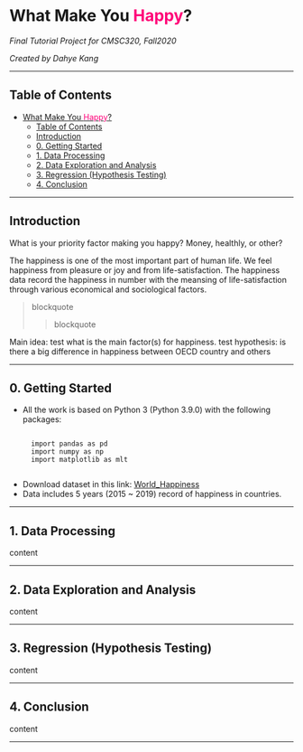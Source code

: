 # What Make You <span style="color:#FF0078">Happy</span>?

*Final Tutorial Project for CMSC320, Fall2020*

*Created by Dahye Kang*
***

## Table of Contents

- [What Make You <span style="color:#FF0078">Happy</span>?](#what-make-you-happy)
  - [Table of Contents](#table-of-contents)
  - [Introduction](#introduction)
  - [0. Getting Started](#0-getting-started)
  - [1. Data Processing](#1-data-processing)
  - [2. Data Exploration and Analysis](#2-data-exploration-and-analysis)
  - [3. Regression (Hypothesis Testing)](#3-regression-hypothesis-testing)
  - [4. Conclusion](#4-conclusion)

***

## Introduction

What is your priority factor making you happy? Money, healthly, or other?

The happiness is one of the most important part of human life. We feel happiness from pleasure or joy and from life-satisfaction. The happiness data record the happiness in number with the meansing of life-satisfaction through various economical and sociological factors.
> blockquote
>> blockquote

Main idea: test what is the main factor(s) for happiness.
test hypothesis: is there a big difference in happiness between OECD country and others


***

## 0. Getting Started

- All the work is based on Python 3 (Python 3.9.0) with the following packages:
    <pre><code>
    import pandas as pd
    import numpy as np
    import matplotlib as mlt
    </code></pre>
- Download dataset in this link: [World_Happiness][kagglelink]
- Data includes 5 years (2015 ~ 2019) record of happiness in countries.

[kagglelink]: https://www.kaggle.com/unsdsn/world-happiness


***

## 1. Data Processing

content
***

## 2. Data Exploration and Analysis

content
***

## 3. Regression (Hypothesis Testing)

content
***

## 4. Conclusion

content
***
